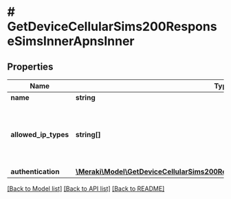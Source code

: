 # # GetDeviceCellularSims200ResponseSimsInnerApnsInner

## Properties

Name | Type | Description | Notes
------------ | ------------- | ------------- | -------------
**name** | **string** | APN name. |
**allowed_ip_types** | **string[]** | IP versions to support (permitted values include &#39;ipv4&#39;, &#39;ipv6&#39;). |
**authentication** | [**\Meraki\Model\GetDeviceCellularSims200ResponseSimsInnerApnsInnerAuthentication**](GetDeviceCellularSims200ResponseSimsInnerApnsInnerAuthentication.md) |  | [optional]

[[Back to Model list]](../../README.md#models) [[Back to API list]](../../README.md#endpoints) [[Back to README]](../../README.md)
